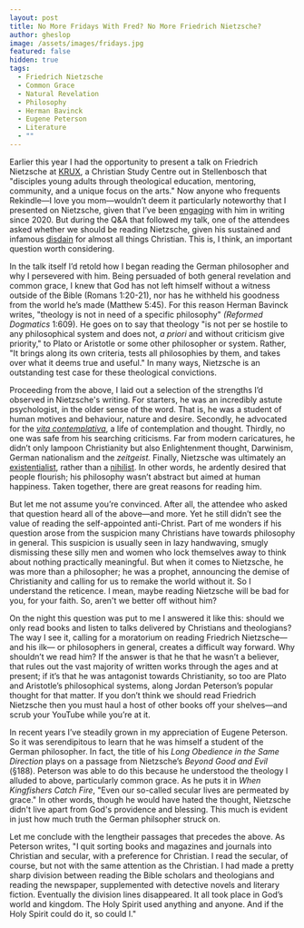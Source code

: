 ```yaml
---
layout: post
title: No More Fridays With Fred? No More Friedrich Nietzsche?
author: gheslop
image: /assets/images/fridays.jpg
featured: false
hidden: true
tags:
  - Friedrich Nietzsche
  - Common Grace
  - Natural Revelation
  - Philosophy
  - Herman Bavinck
  - Eugene Peterson
  - Literature
  - ""
---
```

Earlier this year I had the opportunity to present a talk on Friedrich Nietzsche at [KRUX](https://www.krux.africa/), a Christian Study Centre out in Stellenbosch that "disciples young adults through theological education, mentoring, community, and a unique focus on the arts." Now anyone who frequents Rekindle—I love you mom—wouldn’t deem it particularly noteworthy that I presented on Nietzsche, given that I’ve been [engaging](https://rekindle.co.za/content/2020-10-30-fridays-with-fred-nietzsche) with him in writing since 2020. But during the Q&A that followed my talk, one of the attendees asked whether we should be reading Nietzsche, given his sustained and infamous [disdain](https://rekindle.co.za/content/2022-11-04-fridays-with-fred-pitiful-christians) for almost all things Christian. This is, I think, an important question worth considering.

In the talk itself I’d retold how I began reading the German philosopher and why I persevered with him. Being persuaded of both general revelation and common grace, I knew that God has not left himself without a witness outside of the Bible (Romans 1:20-21), nor has he withheld his goodness from the world he’s made (Matthew 5:45). For this reason Herman Bavinck writes, "theology is not in need of a specific philosophy" *(Reformed Dogmatics* 1:609). He goes on to say that theology "is not per se hostile to any philosophical system and does not, *a priori* and without criticism give priority," to Plato or Aristotle or some other philosopher or system. Rather, "It brings along its own criteria, tests all philosophies by them, and takes over what it deems true and useful." In many ways, Nietzsche is an outstanding test case for these theological convictions.

Proceeding from the above, I laid out a selection of the strengths I’d observed in Nietzsche's writing. For starters, he was an incredibly astute psychologist, in the older sense of the word. That is, he was a student of human motives and behaviour, nature and desire. Secondly, he advocated for the *[vita contemplativa](https://rekindle.co.za/content/2024-04-18-death)*, a life of contemplation and thought. Thirdly, no one was safe from his searching criticisms. Far from modern caricatures, he didn’t only lampoon Christianity but also Enlightenment thought, Darwinism, German nationalism and the *zeitgeist.* Finally, Nietzsche was ultimately an [existentialist](https://rekindle.co.za/content/2020-07-03-nietzsche), rather than a [nihilist](https://rekindle.co.za/content/2024-08-23-fridays-with-fred-nietzsche-dostoyevsky). In other words, he ardently desired that people flourish; his philosophy wasn’t abstract but aimed at human happiness. Taken together, there are great reasons for reading him.

But let me not assume you’re convinced. After all, the attendee who asked that question heard all of the above—and more. Yet he still didn’t see the value of reading the self-appointed anti-Christ. Part of me wonders if his question arose from the suspicion many Christians have towards philosophy in general. This suspicion is usually seen in lazy handwaving, smugly dismissing these silly men and women who lock themselves away to think about nothing practically meaningful. But when it comes to Nietzsche, he was more than a philosopher; he was a prophet, announcing the demise of Christianity and calling for us to remake the world without it. So I understand the reticence. I mean, maybe reading Nietzsche will be bad for you, for your faith. So, aren't we better off without him?

On the night this question was put to me I answered it like this: should we only read books and listen to talks delivered by Christians and theologians? The way I see it, calling for a moratorium on reading Friedrich Nietzsche—and his ilk— or philosophers in general, creates a difficult way forward. Why shouldn’t we read him? If the answer is that he that he wasn’t a believer, that rules out the vast majority of written works through the ages and at present; if it’s that he was antagonist towards Christianity, so too are Plato and Aristotle’s philosophical systems, along Jordan Peterson’s popular thought for that matter. If you don’t think we should read Friedrich Nietzsche then you must haul a host of other books off your shelves—and scrub your YouTube while you’re at it.

In recent years I’ve steadily grown in my appreciation of Eugene Peterson. So it was serendipitous to learn that he was himself a student of the German philosopher. In fact, the title of his *Long Obedience in the Same Direction* plays on a passage from Nietzsche’s *Beyond Good and Evil* (§188). Peterson was able to do this because he understood the theology I alluded to above, particularly common grace. As he puts it in *When Kingfishers Catch Fire*, "Even our so-called secular lives are permeated by grace." In other words, though he would have hated the thought, Nietzsche didn't live apart from God's providence and blessing. This much is evident in just how much truth the German philsopher struck on.

Let me conclude with the lengtheir passages that precedes the above. As Peterson writes, "I quit sorting books and magazines and journals into Christian and secular, with a preference for Christian. I read the secular, of course, but not with the same attention as the Christian. I had made a pretty sharp division between reading the Bible scholars and theologians and reading the newspaper, supplemented with detective novels and literary fiction. Eventually the division lines disappeared. It all took place in God’s world and kingdom. The Holy Spirit used anything and anyone. And if the Holy Spirit could do it, so could I."